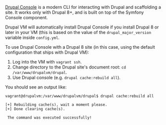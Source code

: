 [Drupal Console](https://drupalconsole.com/) is a modern CLI for interacting with Drupal and scaffolding a site. It works only with Drupal 8+, and is built on top of the Symfony Console component.

Drupal VM will automatically install Drupal Console if you install Drupal 8 or later in your VM (this is based on the value of the `drupal_major_version` variable inside `config.yml`.

To use Drupal Console with a Drupal 8 site (in this case, using the default configuration that ships with Drupal VM):

  1. Log into the VM with `vagrant ssh`.
  2. Change directory to the Drupal site's document root: `cd /var/www/drupalvm/drupal`.
  3. Use Drupal console (e.g. `drupal cache:rebuild all`).

You should see an output like:

```
vagrant@drupalvm:/var/www/drupalvm/drupal$ drupal cache:rebuild all

[+] Rebuilding cache(s), wait a moment please.
[+] Done clearing cache(s).

 The command was executed successfully!
```
